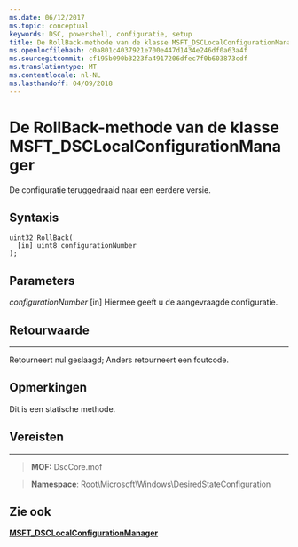 ```yaml
---
ms.date: 06/12/2017
ms.topic: conceptual
keywords: DSC, powershell, configuratie, setup
title: De RollBack-methode van de klasse MSFT_DSCLocalConfigurationManager
ms.openlocfilehash: c0a801c4037921e700e447d1434e246df0a63a4f
ms.sourcegitcommit: cf195b090b3223fa4917206dfec7f0b603873cdf
ms.translationtype: MT
ms.contentlocale: nl-NL
ms.lasthandoff: 04/09/2018
---
```

# <a name="rollback-method-of-the-msftdsclocalconfigurationmanager-class"></a>De RollBack-methode van de klasse MSFT_DSCLocalConfigurationManager

De configuratie teruggedraaid naar een eerdere versie.

<a name="syntax"></a>Syntaxis
------

```mof
uint32 RollBack(
  [in] uint8 configurationNumber
);
```

<a name="parameters"></a>Parameters
----------

*configurationNumber* \[in\] Hiermee geeft u de aangevraagde configuratie.

## <a name="return-value"></a>Retourwaarde
------------

Retourneert nul geslaagd; Anders retourneert een foutcode.

## <a name="remarks"></a>Opmerkingen

Dit is een statische methode.

## <a name="requirements"></a>Vereisten
------------
>**MOF:** DscCore.mof

>**Namespace**: Root\Microsoft\Windows\DesiredStateConfiguration


## <a name="see-also"></a>Zie ook


[**MSFT_DSCLocalConfigurationManager**](msft-dsclocalconfigurationmanager.md)
